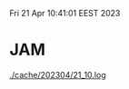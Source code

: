 Fri 21 Apr 10:41:01 EEST 2023
# JAM
<a href='./cache/202304/21_10.log'>./cache/202304/21_10.log</a>
